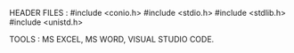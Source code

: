 HEADER FILES :
        #include <conio.h>
        #include <stdio.h>
        #include <stdlib.h>
        #include <unistd.h>
        
TOOLS :
        MS EXCEL,
        MS WORD,
        VISUAL STUDIO CODE.
